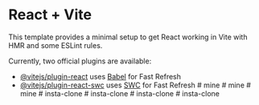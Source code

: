# React + Vite

This template provides a minimal setup to get React working in Vite with HMR and some ESLint rules.

Currently, two official plugins are available:

- [@vitejs/plugin-react](https://github.com/vitejs/vite-plugin-react/blob/main/packages/plugin-react/README.md) uses [Babel](https://babeljs.io/) for Fast Refresh
- [@vitejs/plugin-react-swc](https://github.com/vitejs/vite-plugin-react-swc) uses [SWC](https://swc.rs/) for Fast Refresh
#   m i n e  
 #   m i n e  
 #   m i n e  
 #   i n s t a - c l o n e  
 #   i n s t a - c l o n e  
 #   i n s t a - c l o n e  
 #   i n s t a - c l o n e  
 
